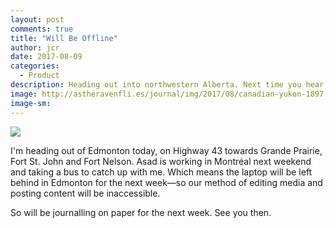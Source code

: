 ```yaml
---
layout: post
comments: true
title: "Will Be Offline"
author: jcr
date: 2017-08-09
categories:
  - Product
description: Heading out into northwestern Alberta. Next time you hear from me will be Fort Nelson.
image: http://astheravenfli.es/journal/img/2017/08/canadian-yukon-1897-northern-territory-of-britsh-columbia-gold-web.jpg
image-sm:
---
```


<img src="http://astheravenfli.es/journal/img/2017/08/canadian-yukon-1897-northern-territory-of-britsh-columbia-gold-web.jpg">

I'm heading out of Edmonton today, on Highway 43 towards Grande Prairie, Fort St. John and Fort Nelson. Asad is working in Montréal next weekend and taking a bus to catch up with me. Which means the laptop will be left behind in Edmonton for the next week—so our method of editing media and posting content will be inaccessible. 

So will be journalling on paper for the next week. See you then.